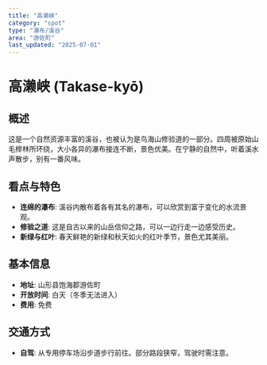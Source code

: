 ```yaml
---
title: "高濑峡"
category: "spot"
type: "瀑布/溪谷"
area: "游佐町"
last_updated: "2025-07-01"
---
```


# 高濑峡 (Takase-kyō)

## 概述
这是一个自然资源丰富的溪谷，也被认为是鸟海山修验道的一部分。四周被原始山毛榉林所环绕，大小各异的瀑布接连不断，景色优美。在宁静的自然中，听着溪水声散步，别有一番风味。

## 看点与特色
- **连绵的瀑布**: 溪谷内散布着各有其名的瀑布，可以欣赏到富于变化的水流景观。
- **修验之道**: 这是自古以来的山岳信仰之路，可以一边行走一边感受历史。
- **新绿与红叶**: 春天鲜艳的新绿和秋天如火的红叶季节，景色尤其美丽。

## 基本信息
- **地址**: 山形县饱海郡游佐町
- **开放时间**: 白天（冬季无法进入）
- **费用**: 免费

## 交通方式
- **自驾**: 从专用停车场沿步道步行前往。部分路段狭窄，驾驶时需注意。